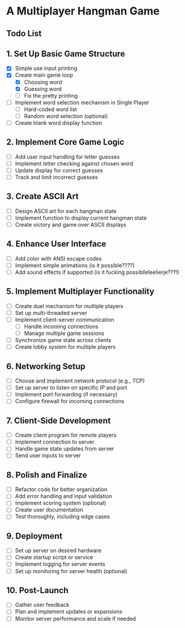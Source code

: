 # A Multiplayer Hangman Game 
## Todo List

## 1. Set Up Basic Game Structure
- [x] Simple use input printing
- [x] Create main game loop
    - [x] Choosing word
    - [x] Guessing word
    - [ ] Fix the pretty printing
- [ ] Implement word selection mechanism in Single Player
  - [ ] Hard-coded word list
  - [ ] Random word selection (optional)
- [ ] Create blank word display function

## 2. Implement Core Game Logic
- [ ] Add user input handling for letter guesses
- [ ] Implement letter checking against chosen word
- [ ] Update display for correct guesses
- [ ] Track and limit incorrect guesses

## 3. Create ASCII Art
- [ ] Design ASCII art for each hangman state
- [ ] Implement function to display current hangman state
- [ ] Create victory and game over ASCII displays

## 4. Enhance User Interface
- [ ] Add color with ANSI escape codes 
- [ ] Implement simple animations (is it possible????)
- [ ] Add sound effects if supported (is it fucking possiblleleelierje???!)

## 5. Implement Multiplayer Functionality
- [ ] Create duel mechanism for multiple players
- [ ] Set up multi-threaded server
- [ ] Implement client-server communication
  - [ ] Handle incoming connections
  - [ ] Manage multiple game sessions
- [ ] Synchronize game state across clients
- [ ] Create lobby system for multiple players

## 6. Networking Setup
- [ ] Choose and implement network protocol (e.g., TCP)
- [ ] Set up server to listen on specific IP and port
- [ ] Implement port forwarding (if necessary)
- [ ] Configure firewall for incoming connections

## 7. Client-Side Development
- [ ] Create client program for remote players
- [ ] Implement connection to server
- [ ] Handle game state updates from server
- [ ] Send user inputs to server

## 8. Polish and Finalize
- [ ] Refactor code for better organization
- [ ] Add error handling and input validation
- [ ] Implement scoring system (optional)
- [ ] Create user documentation
- [ ] Test thoroughly, including edge cases

## 9. Deployment
- [ ] Set up server on desired hardware
- [ ] Create startup script or service
- [ ] Implement logging for server events
- [ ] Set up monitoring for server health (optional)

## 10. Post-Launch
- [ ] Gather user feedback
- [ ] Plan and implement updates or expansions
- [ ] Monitor server performance and scale if needed
